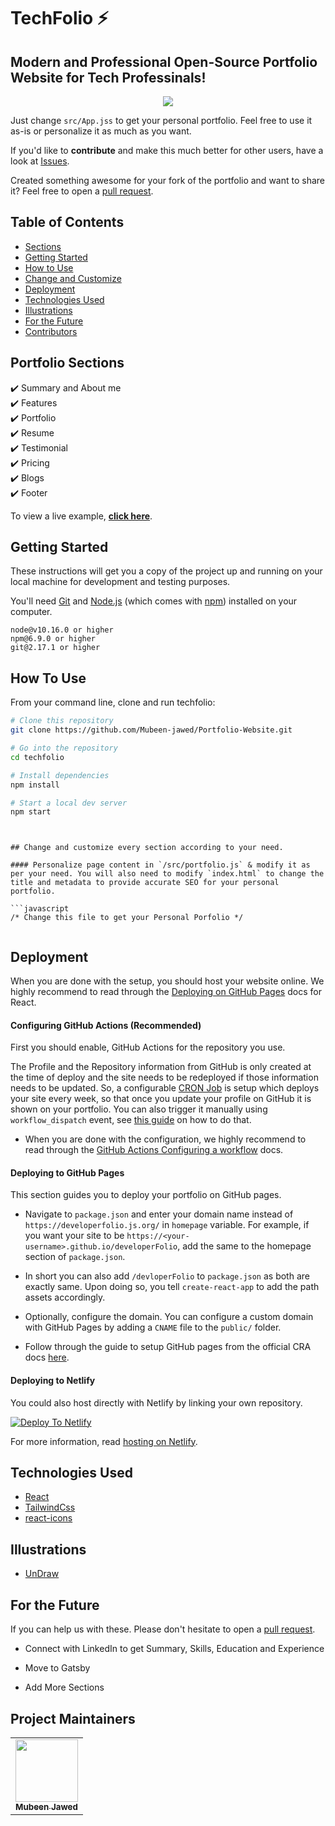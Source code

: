 # TechFolio ⚡️

## Modern and Professional Open-Source Portfolio Website for Tech Professinals!


<p align="center">
  <kbd>
    <img src="https://github.com/Mubeen-jawed/techfolio/assets/110166209/8321e254-1de4-4a76-9dbf-046f5acdea88"></img>
  </kbd>
</p>


Just change `src/App.jss` to get your personal portfolio. Feel free to use it as-is or personalize it as much as you want.

If you'd like to **contribute** and make this much better for other users, have a look at [Issues](https://github.com/Mubeen-jawed/techfolio/issues).

Created something awesome for your fork of the portfolio and want to share it? Feel free to open a [pull request](https://github.com/Mubeen-jawed/techfolio/pulls).

## Table of Contents
- [Sections](#sections)
- [Getting Started](#getting-started)
- [How to Use](#how-to-use)
- [Change and Customize](#change-and-customize-every-section-according-to-your-need)
- [Deployment](#deployment)
- [Technologies Used](#technologies-used)
- [Illustrations](#illustrations)
- [For the Future](#for-the-future)
- [Contributors](#project-maintainers)

## Portfolio Sections
✔️ Summary and About me\
✔️ Features\
✔️ Portfolio\
✔️ Resume\
✔️ Testimonial\
✔️ Pricing\
✔️ Blogs\
✔️ Footer

To view a live example, **[click here](https://techfolio-template.vercel.app/)**.


## Getting Started

These instructions will get you a copy of the project up and running on your local machine for development and testing purposes.

You'll need [Git](https://git-scm.com) and [Node.js](https://nodejs.org/en/download/) (which comes with [npm](http://npmjs.com)) installed on your computer.

```
node@v10.16.0 or higher
npm@6.9.0 or higher
git@2.17.1 or higher
```


## How To Use 

From your command line, clone and run techfolio:

```bash
# Clone this repository
git clone https://github.com/Mubeen-jawed/Portfolio-Website.git

# Go into the repository
cd techfolio

# Install dependencies
npm install

# Start a local dev server
npm start
```

```


## Change and customize every section according to your need.

#### Personalize page content in `/src/portfolio.js` & modify it as per your need. You will also need to modify `index.html` to change the title and metadata to provide accurate SEO for your personal portfolio.

```javascript
/* Change this file to get your Personal Porfolio */


```

## Deployment
When you are done with the setup, you should host your website online.
We highly recommend to read through the [Deploying on GitHub Pages](https://create-react-app.dev/docs/deployment/#github-pages) docs for React.

#### Configuring GitHub Actions (Recommended)
First you should enable, GitHub Actions for the repository you use.

The Profile and the Repository information from GitHub is only created at the time of deploy and the site needs to be redeployed if those information needs to be updated. So, a configurable [CRON Job](https://docs.github.com/en/actions/reference/events-that-trigger-workflows#scheduled-events) is setup which deploys your site every week, so that once you update your profile on GitHub it is shown on your portfolio. You can also trigger it manually using `workflow_dispatch` event, see [this guide](https://github.blog/changelog/2020-07-06-github-actions-manual-triggers-with-workflow_dispatch) on how to do that.

- When you are done with the configuration, we highly recommend to read through the [GitHub Actions Configuring a workflow](https://docs.github.com/en/actions/configuring-and-managing-workflows/configuring-a-workflow) docs.

#### Deploying to GitHub Pages

This section guides you to deploy your portfolio on GitHub pages.

- Navigate to `package.json` and enter your domain name instead of `https://developerfolio.js.org/` in `homepage` variable. For example, if you want your site to be `https://<your-username>.github.io/developerFolio`, add the same to the homepage section of `package.json`.

- In short you can also add `/devloperFolio` to `package.json` as both are exactly same. Upon doing so, you tell `create-react-app` to add the path assets accordingly.

- Optionally, configure the domain. You can configure a custom domain with GitHub Pages by adding a `CNAME` file to the `public/` folder.

- Follow through the guide to setup GitHub pages from the official CRA docs [here](https://create-react-app.dev/docs/deployment/#github-pages).

#### Deploying to Netlify

You could also host directly with Netlify by linking your own repository.

[![Deploy To Netlify](https://www.netlify.com/img/deploy/button.svg)](https://app.netlify.com/start/deploy?repository=https://github.com/saadpasta/developerFolio)

For more information, read [hosting on Netlify](https://create-react-app.dev/docs/deployment/#netlify).


## Technologies Used 

- [React](https://reactjs.org/)
- [TailwindCss](https://tailwindcss.com/)
- [react-icons](https://react-icons.github.io/react-icons/)

## Illustrations
- [UnDraw](https://undraw.co/illustrations)


## For the Future
If you can help us with these. Please don't hesitate to open a [pull request](https://github.com/Mubeen-jawed/Portfolio-Website/).

- Connect with LinkedIn to get Summary, Skills, Education and Experience

- Move to Gatsby

- Add More Sections

## Project Maintainers 

<table>
  <tr>
    <td align="center"><a href="https://github.com/Mubeen-jawed"><img src="" width="100px;" alt=""/><br /><sub><b>Mubeen Jawed</b></sub></a></td>
    
  </tr>
</table>



<!-- ALL-CONTRIBUTORS-LIST:START - Do not remove or modify this section -->
<!-- prettier-ignore-start -->
<!-- markdownlint-disable -->

</table>

<!-- markdownlint-restore -->
<!-- prettier-ignore-end -->

<!-- ALL-CONTRIBUTORS-LIST:END -->
